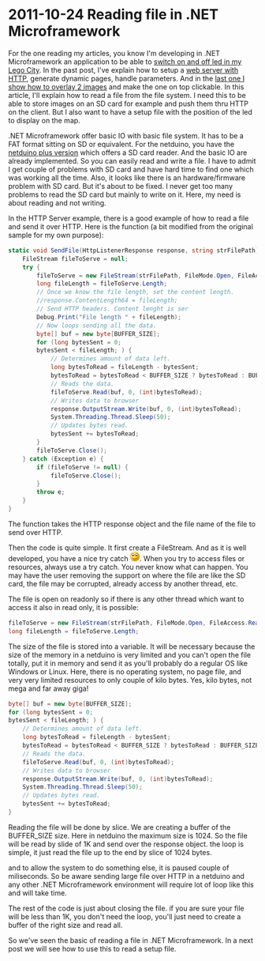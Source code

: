 # 2011-10-24 Reading file in .NET Microframework

For the one reading my articles, you know I'm developing in .NET Microframework an application to be able to [switch on and off led in my Lego City](./2011-10-11-Lighting-my-Lego-city-using-.NET-Microframework.md). In the past post, I've explain how to setup a [web server with HTTP](./2011-09-12-Implementing-a-simple-HTTP-server-in-.NET-Microframework.md), generate dynamic pages, handle parameters. And in the [last one I show how to overlay 2 images](./2011-10-11-Lighting-my-Lego-city-using-.NET-Microframework.md) and make the one on top clickable. In this article, I'll explain how to read a file from the file system. I need this to be able to store images on an SD card for example and push them thru HTTP on the client. But I also want to have a setup file with the position of the led to display on the map.

 .NET Microframework offer basic IO with basic file system. It has to be a FAT format sitting on SD or equivalent. For the netduino, you have the [netduino plus version](https://www.netduino.com/netduinoplus/specs.htm) which offers a SD card reader. And the basic IO are already implemented. So you can easily read and write a file. I have to admit I get couple of problems with SD card and have hard time to find one which was working all the time. Also, it looks like there is an hardware/firmware problem with SD card. But it's about to be fixed. I never get too many problems to read the SD card but mainly to write on it. Here, my need is about reading and not writing.

 In the HTTP Server example, there is a good example of how to read a file and send it over HTTP. Here is the function (a bit modified from the original sample for my own purpose):

```csharp
static void SendFile(HttpListenerResponse response, string strFilePath) { 
    FileStream fileToServe = null; 
    try { 
        fileToServe = new FileStream(strFilePath, FileMode.Open, FileAccess.Read); 
        long fileLength = fileToServe.Length; 
        // Once we know the file length, set the content length. 
        //response.ContentLength64 = fileLength; 
        // Send HTTP headers. Content lenght is ser 
        Debug.Print("File length " + fileLength); 
        // Now loops sending all the data. 
        byte[] buf = new byte[BUFFER_SIZE]; 
        for (long bytesSent = 0; 
        bytesSent < fileLength; ) { 
            // Determines amount of data left. 
            long bytesToRead = fileLength - bytesSent; 
            bytesToRead = bytesToRead < BUFFER_SIZE ? bytesToRead : BUFFER_SIZE; 
            // Reads the data. 
            fileToServe.Read(buf, 0, (int)bytesToRead); 
            // Writes data to browser 
            response.OutputStream.Write(buf, 0, (int)bytesToRead); 
            System.Threading.Thread.Sleep(50); 
            // Updates bytes read. 
            bytesSent += bytesToRead; 
        } 
        fileToServe.Close(); 
    } catch (Exception e) { 
        if (fileToServe != null) { 
            fileToServe.Close(); 
        } 
        throw e; 
    } 
}
```

 The function takes the HTTP response object and the file name of the file to send over HTTP.

 Then the code is quite simple. It first create a FileStream. And as it is well developed, you have a nice try catch ![Sourire](../assets/4401.wlEmoticon-smile_2.png). When you try to access files or resources, always use a try catch. You never know what can happen. You may have the user removing the support on where the file are like the SD card, the file may be corrupted, already access by another thread, etc.

 The file is open on readonly so if there is any other thread which want to access it also in read only, it is possible:

```csharp
fileToServe = new FileStream(strFilePath, FileMode.Open, FileAccess.Read); 
long fileLength = fileToServe.Length;
```

 The size of the file is stored into a variable. It will be necessary because the size of the memory in a netduino is very limited and you can't open the file totally, put it in memory and send it as you'll probably do a regular OS like Windows or Linux. Here, there is no operating system, no page file, and very very limited resources to only couple of kilo bytes. Yes, kilo bytes, not mega and far away giga!

```csharp
byte[] buf = new byte[BUFFER_SIZE]; 
for (long bytesSent = 0; 
bytesSent < fileLength; ) { 
    // Determines amount of data left. 
    long bytesToRead = fileLength - bytesSent; 
    bytesToRead = bytesToRead < BUFFER_SIZE ? bytesToRead : BUFFER_SIZE; 
    // Reads the data. 
    fileToServe.Read(buf, 0, (int)bytesToRead); 
    // Writes data to browser 
    response.OutputStream.Write(buf, 0, (int)bytesToRead); 
    System.Threading.Thread.Sleep(50); 
    // Updates bytes read. 
    bytesSent += bytesToRead; 
} 
```

 Reading the file will be done by slice. We are creating a buffer of the BUFFER_SIZE size. Here in netduino the maximum size is 1024. So the file will be read by slide of 1K and send over the response object. the loop is simple, it just read the file up to the end by slice of 1024 bytes.

 and to allow the system to do something else, it is paused couple of miliseconds. So be aware sending large file over HTTP in a netduino and any other .NET Microframework environment will require lot of loop like this and will take time.

 The rest of the code is just about closing the file. if you are sure your file will be less than 1K, you don't need the loop, you'll just need to create a buffer of the right size and read all.

 So we've seen the basic of reading a file in .NET Microframework. In a next post we will see how to use this to read a setup file.
